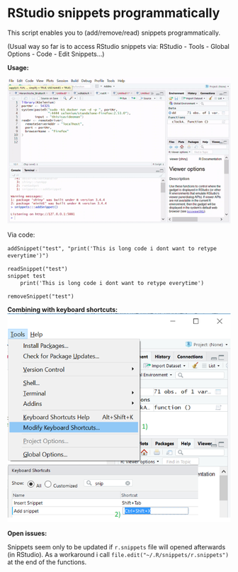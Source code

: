 # RStudio snippets programmatically

This script enables you to (add/remove/read) snippets programmatically.

(Usual way so far is to access RStudio snippets via: RStudio - Tools - Global Options - Code - Edit Snippets...)

**Usage:**

![alt text](snippet.gif "Logo Title Text 1")



Via code:
```
addSnippet("test", "print('This is long code i dont want to retype everytime')")
```

```
readSnippet("test")
snippet test
    print('This is long code i dont want to retype everytime')
```

```
removeSnippet("test")
```

**Combining  with keyboard shortcuts:**
![alt text](snippet.png "Logo Title Text 1")

**Open issues:**

Snippets seem only to be updated if `r.snippets` file will opened afterwards (in RStudio). As a workaround i call
`file.edit("~/.R/snippets/r.snippets")` at the end of the functions.
